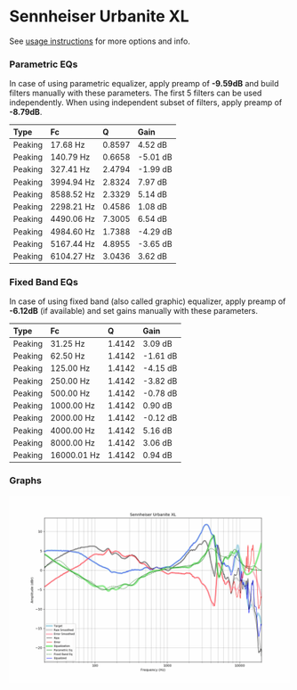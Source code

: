 # Sennheiser Urbanite XL
See [usage instructions](https://github.com/jaakkopasanen/AutoEq#usage) for more options and info.

### Parametric EQs
In case of using parametric equalizer, apply preamp of **-9.59dB** and build filters manually
with these parameters. The first 5 filters can be used independently.
When using independent subset of filters, apply preamp of **-8.79dB**.

| Type    | Fc         |      Q | Gain     |
|:--------|:-----------|:-------|:---------|
| Peaking | 17.68 Hz   | 0.8597 | 4.52 dB  |
| Peaking | 140.79 Hz  | 0.6658 | -5.01 dB |
| Peaking | 327.41 Hz  | 2.4794 | -1.99 dB |
| Peaking | 3994.94 Hz | 2.8324 | 7.97 dB  |
| Peaking | 8588.52 Hz | 2.3329 | 5.14 dB  |
| Peaking | 2298.21 Hz | 0.4586 | 1.08 dB  |
| Peaking | 4490.06 Hz | 7.3005 | 6.54 dB  |
| Peaking | 4984.60 Hz | 1.7388 | -4.29 dB |
| Peaking | 5167.44 Hz | 4.8955 | -3.65 dB |
| Peaking | 6104.27 Hz | 3.0436 | 3.62 dB  |

### Fixed Band EQs
In case of using fixed band (also called graphic) equalizer, apply preamp of **-6.12dB**
(if available) and set gains manually with these parameters.

| Type    | Fc          |      Q | Gain     |
|:--------|:------------|:-------|:---------|
| Peaking | 31.25 Hz    | 1.4142 | 3.09 dB  |
| Peaking | 62.50 Hz    | 1.4142 | -1.61 dB |
| Peaking | 125.00 Hz   | 1.4142 | -4.15 dB |
| Peaking | 250.00 Hz   | 1.4142 | -3.82 dB |
| Peaking | 500.00 Hz   | 1.4142 | -0.78 dB |
| Peaking | 1000.00 Hz  | 1.4142 | 0.90 dB  |
| Peaking | 2000.00 Hz  | 1.4142 | -0.12 dB |
| Peaking | 4000.00 Hz  | 1.4142 | 5.16 dB  |
| Peaking | 8000.00 Hz  | 1.4142 | 3.06 dB  |
| Peaking | 16000.01 Hz | 1.4142 | 0.94 dB  |

### Graphs
![](./Sennheiser%20Urbanite%20XL.png)